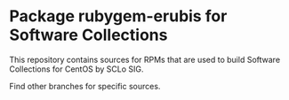 # Package rubygem-erubis for Software Collections

This repository contains sources for RPMs that are used
to build Software Collections for CentOS by SCLo SIG.

Find other branches for specific sources.

